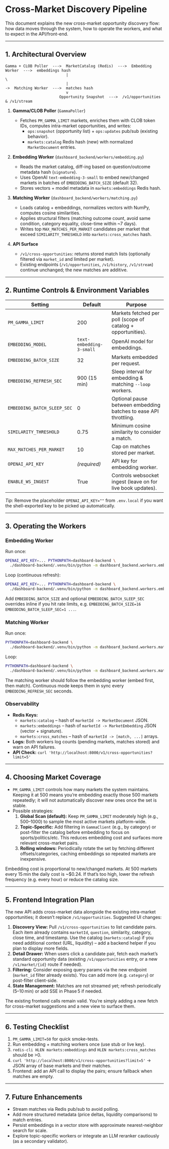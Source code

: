 # Cross-Market Discovery Pipeline

This document explains the new cross-market opportunity discovery flow: how data moves through the system, how to operate the workers, and what to expect in the API/front-end.

---

## 1. Architectural Overview

```
Gamma + CLOB Poller  --->  MarketCatalog (Redis)  --->  Embedding Worker  --->  embeddings hash
                           |                                             \
                           |                                              ->  Matching Worker  --->  matches hash
                           v
                        Opportunity Snapshot  --->  /v1/opportunities & /v1/stream
```

1. **Gamma/CLOB Poller** (`GammaPoller`)
   - Fetches `PM_GAMMA_LIMIT` markets, enriches them with CLOB token IDs, computes intra-market opportunities, and writes:
     - `ops:snapshot` (opportunity list) + `ops:updates` pub/sub (existing behavior).
     - `markets:catalog` Redis hash (new) with normalized `MarketDocument` entries.

2. **Embedding Worker** (`dashboard_backend/workers/embedding.py`)
   - Reads the market catalog, diff-ing based on question/outcome metadata hash (`signature`).
   - Uses OpenAI `text-embedding-3-small` to embed new/changed markets in batches of `EMBEDDING_BATCH_SIZE` (default 32).
   - Stores vectors + model metadata in `markets:embeddings` Redis hash.

3. **Matching Worker** (`dashboard_backend/workers/matching.py`)
   - Loads catalog + embeddings, normalizes vectors with NumPy, computes cosine similarities.
   - Applies structural filters (matching outcome count, avoid same condition, category equality, close-time within ~7 days).
   - Writes top `MAX_MATCHES_PER_MARKET` candidates per market that exceed `SIMILARITY_THRESHOLD` into `markets:cross_matches` hash.

4. **API Surface**
   - `/v1/cross-opportunities`: returns stored match lists (optionally filtered via `market_id` and limited per market).
   - Existing endpoints (`/v1/opportunities`, `/v1/history`, `/v1/stream`) continue unchanged; the new matches are additive.

---

## 2. Runtime Controls & Environment Variables

| Setting | Default | Purpose |
|---------|---------|---------|
| `PM_GAMMA_LIMIT` | 200 | Markets fetched per poll (scope of catalog + opportunities). |
| `EMBEDDING_MODEL` | `text-embedding-3-small` | OpenAI model for embeddings. |
| `EMBEDDING_BATCH_SIZE` | 32 | Markets embedded per request. |
| `EMBEDDING_REFRESH_SEC` | 900 (15 min) | Sleep interval for embedding & matching `--loop` workers. |
| `EMBEDDING_BATCH_SLEEP_SEC` | 0 | Optional pause between embedding batches to ease API throttling. |
| `SIMILARITY_THRESHOLD` | 0.75 | Minimum cosine similarity to consider a match. |
| `MAX_MATCHES_PER_MARKET` | 10 | Cap on matches stored per market. |
| `OPENAI_API_KEY` | *(required)* | API key for embedding worker. |
| `ENABLE_WS_INGEST` | True | Controls websocket ingest (leave on for live book updates). |

*Tip:* Remove the placeholder `OPENAI_API_KEY=""` from `.env.local` if you want the shell-exported key to be picked up automatically.

---

## 3. Operating the Workers

### Embedding Worker

Run once:
```bash
OPENAI_API_KEY=... PYTHONPATH=dashboard-backend \
  ./dashboard-backend/.venv/bin/python -m dashboard_backend.workers.embedding
```
Loop (continuous refresh):
```bash
OPENAI_API_KEY=... PYTHONPATH=dashboard-backend \
  ./dashboard-backend/.venv/bin/python -m dashboard_backend.workers.embedding --loop
```

Add `EMBEDDING_BATCH_SIZE` and optional `EMBEDDING_BATCH_SLEEP_SEC` overrides inline if you hit rate limits, e.g. `EMBEDDING_BATCH_SIZE=16 EMBEDDING_BATCH_SLEEP_SEC=1 ...`.

### Matching Worker

Run once:
```bash
PYTHONPATH=dashboard-backend \
  ./dashboard-backend/.venv/bin/python -m dashboard_backend.workers.matching
```

Loop:
```bash
PYTHONPATH=dashboard-backend \
  ./dashboard-backend/.venv/bin/python -m dashboard_backend.workers.matching --loop
```

The matching worker should follow the embedding worker (embed first, then match). Continuous mode keeps them in sync every `EMBEDDING_REFRESH_SEC` seconds.

### Observability

- **Redis Keys:**
  - `markets:catalog` – hash of `marketId -> MarketDocument` JSON.
  - `markets:embeddings` – hash of `marketId -> MarketEmbedding` JSON (vector + signature).
  - `markets:cross_matches` – hash of `marketId -> [match, ...]` arrays.
- **Logs:** Both workers log counts (pending markets, matches stored) and warn on API failures.
- **API Check:** `curl 'http://localhost:8000/v1/cross-opportunities?limit=5'`

---

## 4. Choosing Market Coverage

- `PM_GAMMA_LIMIT` controls how many markets the system maintains. Keeping it at 500 means you’re embedding exactly those 500 markets repeatedly; it will not automatically discover new ones once the set is stable.
- Possible strategies:
  1. **Global Scan (default):** Keep `PM_GAMMA_LIMIT` moderately high (e.g., 500–1000) to sample the most active markets platform-wide.
  2. **Topic-Specific:** Add filtering in `GammaClient` (e.g., by category) or post-filter the catalog before embedding to focus on sports/politics/etc. This reduces embedding cost and surfaces more relevant cross-market pairs.
  3. **Rolling windows:** Periodically rotate the set by fetching different offsets/categories, caching embeddings so repeated markets are inexpensive.

Embedding cost is proportional to new/changed markets. At 500 markets every 15 min the daily cost is ~$0.24. If that’s too high, lower the refresh frequency (e.g. every hour) or reduce the catalog size.

---

## 5. Frontend Integration Plan

The new API adds cross-market data alongside the existing intra-market opportunities; it doesn’t replace `/v1/opportunities`. Suggested UI changes:
1. **Discovery View:** Pull `/v1/cross-opportunities` to list candidate pairs. Each item already contains `marketId`, `question`, similarity, category, close time, and timestamp. Use the catalog (`markets:catalog`) if you need additional context (URL, liquidity) – add a backend helper if you plan to display more fields.
2. **Detail Drawer:** When users click a candidate pair, fetch each market’s standard opportunity data (existing `/v1/opportunities` entry, or a new `/v1/market/{id}` route if needed).
3. **Filtering:** Consider exposing query params via the new endpoint (`market_id` filter already exists). You can add more (e.g. `category`) or post-filter client-side.
4. **State Management:** Matches are not streamed yet; refresh periodically (5–10 min) or add SSE in Phase 5 if needed.

The existing frontend calls remain valid. You’re simply adding a new fetch for cross-market suggestions and a new view to surface them.

---

## 6. Testing Checklist

1. `PM_GAMMA_LIMIT=50` for quick smoke-tests.
2. Run embedding + matching workers once (use stub or live key).
3. `redis-cli HLEN markets:embeddings` and `HLEN markets:cross_matches` should be >0.
4. `curl 'http://localhost:8000/v1/cross-opportunities?limit=5'` -> JSON array of base markets and their matches.
5. Frontend: add an API call to display the pairs; ensure fallback when matches are empty.

---

## 7. Future Enhancements

- Stream matches via Redis pub/sub to avoid polling.
- Add more structured metadata (price deltas, liquidity comparisons) to match entries.
- Persist embeddings in a vector store with approximate nearest-neighbor search for scale.
- Explore topic-specific workers or integrate an LLM reranker cautiously (as a secondary validator).

